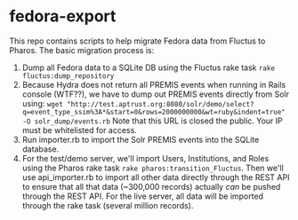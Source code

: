 # fedora-export

This repo contains scripts to help migrate Fedora data from Fluctus to Pharos.
The basic migration process is:

1. Dump all Fedora data to a SQLite DB using the Fluctus rake task
   `rake fluctus:dump_repository`
2. Because Hydra does not return all PREMIS events when running in
   Rails console (WTF??), we have to dump out PREMIS events directly from
   Solr using:
   `wget "http://test.aptrust.org:8080/solr/demo/select?q=event_type_ssim%3A*&start=0&rows=2000000000&wt=ruby&indent=true" -O solr_dump/events.rb`
   Note that this URL is closed the public. Your IP must be whitelisted for access.
3. Run importer.rb to import the Solr PREMIS events into the SQLite database.
4. For the test/demo server, we'll import Users, Institutions, and Roles using
   the Pharos rake task `rake pharos:transition_Fluctus`. Then we'll use
   api_importer.rb to import all other data directly through the REST API to
   ensure that all that data (~300,000 records) actually *can* be pushed through
   the REST API. For the live server, all data will be imported through the
   rake task (several million records).
